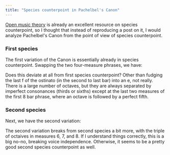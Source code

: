 ```yaml
---
title: "Species counterpoint in Pachelbel's Canon"
---
```


[Open music theory](http://openmusictheory.com/firstSpecies.html) is already an excellent resource on species counterpoint, so I thought that instead of reproducing a post on it, I would analyze Pachelbel's Canon from the point of view of species counterpoint.

### First species

The first variation of the Canon is essentially already in species counterpoint. Swapping the two four-measure phrases, we have:

<div id="score"></div>
<script>
makeInteractive("score", `
T: First Species Canon
C: Pachelbel
Q:1/2=100       % tempo
M:C|            % time signature
L:1/8           % default note length
K:D major       % key signature
%%%%%%%%%%%%%%%%%%%%%%%%%%%%%%%%%%%%%%%%%%%%%%%%%%
%%staves {(R1 R2) (L1 L2)}
V:R1 clef=treble
V:L1 clef=bass
%%%%%%%%%%%%%%%%%%%%%%%%%%%%%%%%%%%%%%%%%%%%%%%%%%
[V:R1] x8      |x8      |x8       |x8          |x8           |x8          |x8         | x8 | 
[V:R2] d8      |c8      |b,8       |a,8          |g,8          |f,8         |g,8      |e,8    |
[V:L1] x8      |x8      |x8       |x8          |x8           |x8         |x8           | x8 |
[V:L2] d,,8    |a,,,8   |b,,,8    |f,,,8       |g,,,8       |d,,,8       |g,,,8   |a,,,8 |
%
[V:R1] x8      |x8      |x8          |x8          |x8           |x8           |x8        | x8 | x8 |]
[V:R2] f8      |e8      |d8          |c8          |b,8           |a,8         | b,8 |    c8 | d8 |]
[V:L1] x8      |x8      |x8          |x8          |x8           |x8           |x8         | x8 | x8 |]
[V:L2] d,,8      |a,,,8      |b,,,8    |f,,,8       |g,,,8       |d,,,8       |g,,,8   |e,,8 |d,,8 |]
%	
`, 73);
</script>

Does this deviate at all from first species counterpoint? Other than fudging the last f of the ostinato (in the second to last bar) into an e, not really. There is a large number of octaves, but they are always separated by imperfect consonances (thirds or sixths) except at the last two measures of the first 8 bar phrase, where an octave is followed by a perfect fifth.


### Second species

Next, we have the second variation:


<div id="score2"></div>
<script>
makeInteractive("score2", `

T: Second Species Canon
C: Pachelbel
Q:1/2=100       % tempo
M:C|            % time signature
L:1/8           % default note length
K:D major       % key signature
%%%%%%%%%%%%%%%%%%%%%%%%%%%%%%%%%%%%%%%%%%%%%%%%%%
%%staves {(R1 R2) (L1 L2)}
V:R1 clef=treble
V:L1 clef=bass
%%%%%%%%%%%%%%%%%%%%%%%%%%%%%%%%%%%%%%%%%%%%%%%%%%
[V:R1] x8      |x8      |x8       |x8          |x8           |x8         | x8     | x8    |
[V:R2] d,4 f,4 |a,4 g,4 |f,4 d,4  |f,4  e,4    |d,4 b,,4    |d,4 a,4     |g,4 b,4 |a,4 g,4 |
[V:L1] x8      |x8      |x8       |x8          |x8           |x8         | x8     | x8    |  
[V:L2] d,,8    |a,,,8   |b,,,8    |f,,,8       |g,,,8       |d,,,8       |g,,,8   |a,,,8   |
%
[V:R1] x8      |x8      |x8          |x8          |x8          |x8         | x8     | x8     | x8  |]
[V:R2] f,4 d,4 |e,4 c4  |d4 f4       |a4 a,4      |b,4  g,4    |a,4 f,4    | d,4 d4 | d6 c2  | d8  |]
[V:L1] x8      |x8      |x8          |x8          |x8          |x8         | x8     | x8     |x8   |]
[V:L2] d,,8    |a,,,8   |b,,,8       |f,,,8       |g,,,8       |d,,,8      |g,,,8   |e,,8    |d,,8 |]
%	
`, 73);
</script>

The second variation breaks from second species a bit more, with the triple of octaives in measures 6, 7, and 8. If I understand things correctly, this is a big no-no, breaking voice independence. Otherwise, it seems to be a pretty good second species counterpoint as well.
